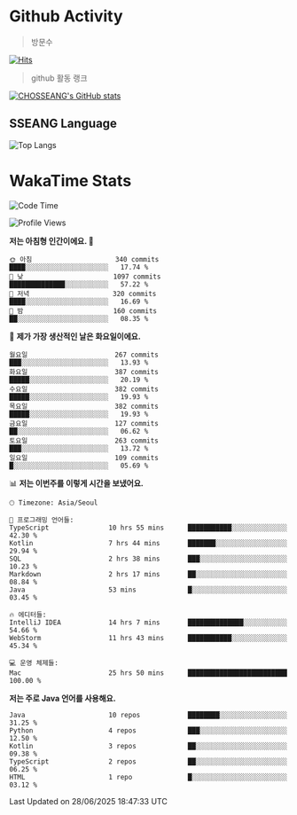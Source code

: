 <!--
**CHOSSEANG/CHOSSEANG** is a ✨ _special_ ✨ repository because its `README.md` (this file) appears on your GitHub profile.

Here are some ideas to get you started:

- 🔭 I’m currently working on ...
- 🌱 I’m currently learning ...
- 👯 I’m looking to collaborate on ...
- 🤔 I’m looking for help with ...
- 💬 Ask me about ...
- 📫 How to reach me: ...
- 😄 Pronouns: ...
- ⚡ Fun fact: ...
-->

# Github Activity
> 방문수

[![Hits](https://hits.seeyoufarm.com/api/count/incr/badge.svg?url=https%3A%2F%2Fgithub.com%2FCHOSSEANG&count_bg=%238AED3E&title_bg=%23495358&icon=electron.svg&icon_color=%23E7E7E7&title=CHOSSEANG&edge_flat=false)](https://hits.seeyoufarm.com)
> github 활동 랭크

[![CHOSSEANG's GitHub stats](https://github-readme-stats.vercel.app/api?username=CHOSSEANG)](https://github.com/CHOSSEANG/github-readme-stats)

## SSEANG Language
![Top Langs](https://github-readme-stats.vercel.app/api/top-langs/?username=CHOSSEANG&layout=compact)

# WakaTime Stats

<!--START_SECTION:waka-->
![Code Time](http://img.shields.io/badge/Code%20Time-701%20hrs%2016%20mins-blue)

![Profile Views](http://img.shields.io/badge/Profile%20Views-0-blue)

**저는 아침형 인간이에요. 🐤** 

```text
🌞 아침                     340 commits         ████░░░░░░░░░░░░░░░░░░░░░   17.74 % 
🌆 낮　                     1097 commits        ██████████████░░░░░░░░░░░   57.22 % 
🌃 저녁                     320 commits         ████░░░░░░░░░░░░░░░░░░░░░   16.69 % 
🌙 밤　                     160 commits         ██░░░░░░░░░░░░░░░░░░░░░░░   08.35 % 
```
📅 **제가 가장 생산적인 날은 화요일이에요.** 

```text
월요일                      267 commits         ███░░░░░░░░░░░░░░░░░░░░░░   13.93 % 
화요일                      387 commits         █████░░░░░░░░░░░░░░░░░░░░   20.19 % 
수요일                      382 commits         █████░░░░░░░░░░░░░░░░░░░░   19.93 % 
목요일                      382 commits         █████░░░░░░░░░░░░░░░░░░░░   19.93 % 
금요일                      127 commits         ██░░░░░░░░░░░░░░░░░░░░░░░   06.62 % 
토요일                      263 commits         ███░░░░░░░░░░░░░░░░░░░░░░   13.72 % 
일요일                      109 commits         █░░░░░░░░░░░░░░░░░░░░░░░░   05.69 % 
```


📊 **저는 이번주를 이렇게 시간을 보냈어요.** 

```text
🕑︎ Timezone: Asia/Seoul

💬 프로그래밍 언어들: 
TypeScript               10 hrs 55 mins      ███████████░░░░░░░░░░░░░░   42.30 % 
Kotlin                   7 hrs 44 mins       ███████░░░░░░░░░░░░░░░░░░   29.94 % 
SQL                      2 hrs 38 mins       ███░░░░░░░░░░░░░░░░░░░░░░   10.23 % 
Markdown                 2 hrs 17 mins       ██░░░░░░░░░░░░░░░░░░░░░░░   08.84 % 
Java                     53 mins             █░░░░░░░░░░░░░░░░░░░░░░░░   03.45 % 

🔥 에디터들: 
IntelliJ IDEA            14 hrs 7 mins       ██████████████░░░░░░░░░░░   54.66 % 
WebStorm                 11 hrs 43 mins      ███████████░░░░░░░░░░░░░░   45.34 % 

💻 운영 체제들: 
Mac                      25 hrs 50 mins      █████████████████████████   100.00 % 
```

**저는 주로 Java 언어를 사용해요.** 

```text
Java                     10 repos            ████████░░░░░░░░░░░░░░░░░   31.25 % 
Python                   4 repos             ███░░░░░░░░░░░░░░░░░░░░░░   12.50 % 
Kotlin                   3 repos             ██░░░░░░░░░░░░░░░░░░░░░░░   09.38 % 
TypeScript               2 repos             ██░░░░░░░░░░░░░░░░░░░░░░░   06.25 % 
HTML                     1 repo              █░░░░░░░░░░░░░░░░░░░░░░░░   03.12 % 
```




 Last Updated on 28/06/2025 18:47:33 UTC
<!--END_SECTION:waka-->

